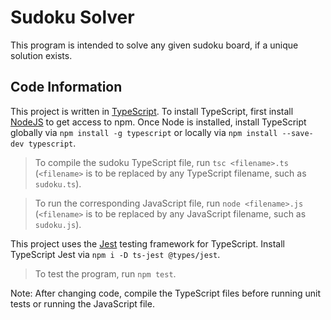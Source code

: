 # Sudoku Solver

This program is intended to solve any given sudoku board, if a unique solution exists.

## Code Information

This project is written in [TypeScript](https://www.typescriptlang.org/). To install TypeScript, first install [NodeJS](https://nodejs.org/en) to get access to npm. Once Node is installed, install TypeScript globally via ```npm install -g typescript``` or locally via ```npm install --save-dev typescript```. 

> To compile the sudoku TypeScript file, run ```tsc <filename>.ts``` (`<filename>` is to be replaced by any TypeScript filename, such as `sudoku.ts`).

> To run the corresponding JavaScript file, run ```node <filename>.js``` (`<filename>` is to be replaced by any JavaScript filename, such as `sudoku.js`).

This project uses the [Jest](https://jestjs.io/) testing framework for TypeScript. Install TypeScript Jest via ```npm i -D ts-jest @types/jest```. 

> To test the program, run ```npm test```.

Note: After changing code, compile the TypeScript files before running unit tests or running the JavaScript file.